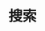 ---
title: "搜索"          # 出现在菜单上的文字
layout: "search"      # ★ 必须
summary: "search"     # 可省
placeholder: "请输入关键词…"  # 输入框占位符，可省
---